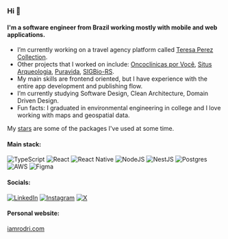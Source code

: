 ### Hi 👋

#### I'm a software engineer from Brazil working mostly with mobile and web applications. 

- I’m currently working on a travel agency platform called [Teresa Perez Collection](https://teresaperezcollection.com/).
- Other projects that I worked on include: [Oncoclínicas por Você](https://apps.apple.com/br/app/oncocl%C3%ADnicas-por-voc%C3%AA/id6444621218?l=en), [Situs Arqueologia](https://situsarqueologia.com.br), [Puravida](https://play.google.com/store/apps/details?id=br.com.puravida), [SIGBio-RS](https://gis.fepam.rs.gov.br/sigbio/).
- My main skills are frontend oriented, but I have experience with the entire app development and publishing flow.
- I’m currently studying Software Design, Clean Architecture, Domain Driven Design.
- Fun facts: I graduated in environmental engineering in college and I love working with maps and geospatial data.

My [stars](https://github.com/rdgomt?tab=stars) are some of the packages I've used at some time.

#### Main stack:
![TypeScript](https://img.shields.io/badge/typescript-%23007ACC.svg?style=flat&logo=typescript&logoColor=white) ![React](https://img.shields.io/badge/react-%2320232a.svg?style=flat&logo=react&logoColor=%2361DAFB) ![React Native](https://img.shields.io/badge/react_native-%2320232a.svg?style=flat&logo=react&logoColor=%2361DAFB) ![NodeJS](https://img.shields.io/badge/node.js-6DA55F?style=flat&logo=node.js&logoColor=white) ![NestJS](https://img.shields.io/badge/nestjs-%23E0234E.svg?style=flat&logo=nestjs&logoColor=white) ![Postgres](https://img.shields.io/badge/postgres-%23316192.svg?style=flat&logo=postgresql&logoColor=white) ![AWS](https://img.shields.io/badge/AWS-%23FF9900.svg?style=flat&logo=amazon-aws&logoColor=white)	![Figma](https://img.shields.io/badge/figma-%23F24E1E.svg?style=flat&logo=figma&logoColor=white)

#### Socials:
[![LinkedIn](https://custom-icon-badges.demolab.com/badge/LinkedIn-0A66C2?logo=linkedin-white&logoColor=fff)](https://linkedin.com/in/rdgomt) 
[![Instagram](https://img.shields.io/badge/Instagram-%23E4405F.svg?logo=Instagram&logoColor=white)](https://instagram.com/rdgomt)
[![X](https://img.shields.io/badge/X-%23000000.svg?logo=X&logoColor=white)](https://x.com/rdgomt)

#### Personal website:
[iamrodri.com](https://iamrodri.com/)
